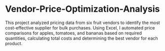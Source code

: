 # Vendor-Price-Optimization-Analysis
This project analyzed pricing data from six fruit vendors to identify the most cost-effective supplier for bulk purchases. Using Excel, I automated price comparisons for apples, tomatoes, and bananas based on required quantities, calculating total costs and determining the best vendor for each product.
